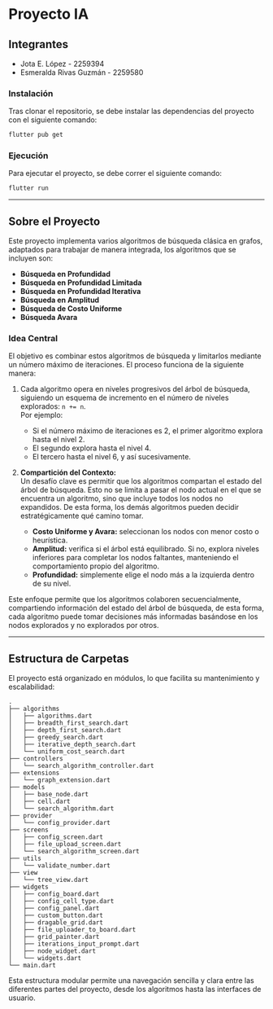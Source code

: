 # Proyecto IA

## Integrantes

- Jota E. López - 2259394
- Esmeralda Rivas Guzmán - 2259580

### Instalación

Tras clonar el repositorio, se debe instalar las dependencias del proyecto con el siguiente comando:

```bash
flutter pub get
```

### Ejecución

Para ejecutar el proyecto, se debe correr el siguiente comando:

```bash
flutter run
```
---

## Sobre el Proyecto  

Este proyecto implementa varios algoritmos de búsqueda clásica en grafos, adaptados para trabajar de manera integrada, los algoritmos que se incluyen son:  

- **Búsqueda en Profundidad**  
- **Búsqueda en Profundidad Limitada**
- **Búsqueda en Profundidad Iterativa**  
- **Búsqueda en Amplitud**  
- **Búsqueda de Costo Uniforme**  
- **Búsqueda Avara**  

### Idea Central

El objetivo es combinar estos algoritmos de búsqueda y limitarlos mediante un número máximo de iteraciones. El proceso funciona de la siguiente manera:

1. Cada algoritmo opera en niveles progresivos del árbol de búsqueda, siguiendo un esquema de incremento en el número de niveles explorados: `n += n`.  
   Por ejemplo:

   - Si el número máximo de iteraciones es 2, el primer algoritmo explora hasta el nivel 2.
   - El segundo explora hasta el nivel 4.
   - El tercero hasta el nivel 6, y así sucesivamente.

2. **Compartición del Contexto:**  
   Un desafío clave es permitir que los algoritmos compartan el estado del árbol de búsqueda. Esto no se limita a pasar el nodo actual en el que se encuentra 
   un algoritmo, sino que incluye todos los nodos no expandidos. De esta forma, los demás algoritmos pueden decidir estratégicamente qué camino tomar.

   - **Costo Uniforme y Avara:** seleccionan los nodos con menor costo o heurística.
   - **Amplitud:** verifica si el árbol está equilibrado. Si no, explora niveles inferiores para completar los nodos faltantes, manteniendo el comportamiento propio del algoritmo.
   - **Profundidad:** simplemente elige el nodo más a la izquierda dentro de su nivel.

Este enfoque permite que los algoritmos colaboren secuencialmente, compartiendo información del estado del árbol de búsqueda, de esta forma, cada algoritmo puede tomar decisiones más informadas basándose en los nodos explorados y no explorados por otros.



---

## Estructura de Carpetas

El proyecto está organizado en módulos, lo que facilita su mantenimiento y escalabilidad:

```
.
├── algorithms                     
│   ├── algorithms.dart
│   ├── breadth_first_search.dart
│   ├── depth_first_search.dart
│   ├── greedy_search.dart
│   ├── iterative_depth_search.dart
│   └── uniform_cost_search.dart
├── controllers                    
│   └── search_algorithm_controller.dart
├── extensions                     
│   └── graph_extension.dart
├── models                         
│   ├── base_node.dart
│   ├── cell.dart
│   └── search_algorithm.dart
├── provider                       
│   └── config_provider.dart
├── screens                        
│   ├── config_screen.dart
│   ├── file_upload_screen.dart
│   └── search_algorithm_screen.dart
├── utils                          
│   └── validate_number.dart
├── view                           
│   └── tree_view.dart
├── widgets                        
│   ├── config_board.dart
│   ├── config_cell_type.dart
│   ├── config_panel.dart
│   ├── custom_button.dart
│   ├── dragable_grid.dart
│   ├── file_uploader_to_board.dart
│   ├── grid_painter.dart
│   ├── iterations_input_prompt.dart
│   ├── node_widget.dart
│   └── widgets.dart
└── main.dart                      
```

Esta estructura modular permite una navegación sencilla y clara entre las diferentes partes del proyecto, desde los algoritmos hasta las interfaces de usuario.
